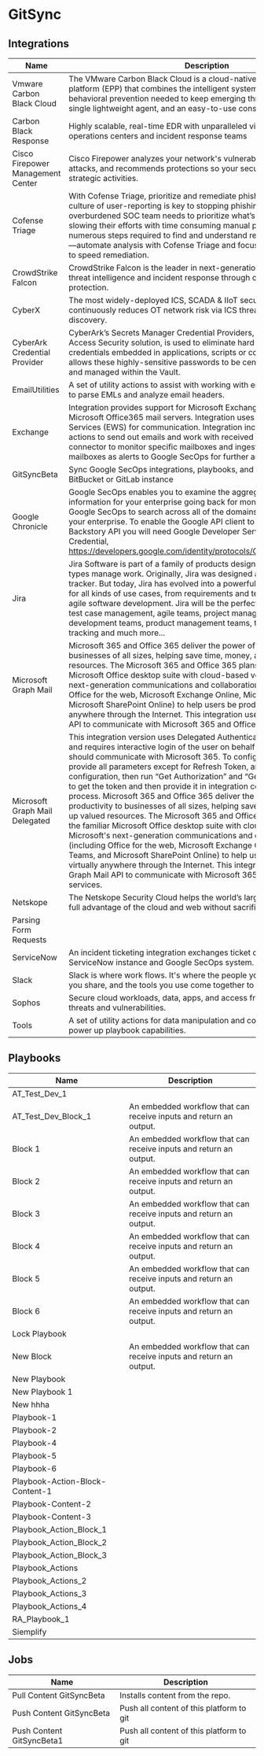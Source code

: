 # GitSync

## Integrations
|Name|Description|
|----|-----------|
|Vmware Carbon Black Cloud|The VMware Carbon Black Cloud is a cloud-native endpoint protection platform (EPP) that combines the intelligent system hardening and behavioral prevention needed to keep emerging threats at bay, using a single lightweight agent, and an easy-to-use console.|
|Carbon Black Response|Highly scalable, real-time EDR with unparalleled visibility for top security operations centers and incident response teams|
|Cisco Firepower Management Center|Cisco Firepower analyzes your network's vulnerabilities, prioritizes any attacks, and recommends protections so your security team can focus on strategic activities.|
|Cofense Triage|With Cofense Triage, prioritize and remediate phishing threats faster. A culture of user-reporting is key to stopping phishing attacks, but your overburdened SOC team needs to prioritize what’s reported. Instead of slowing their efforts with time consuming manual processes—the numerous steps required to find and understand real indicators of threats—automate analysis with Cofense Triage and focus on making decisions to speed remediation.|
|CrowdStrike Falcon|CrowdStrike Falcon is the leader in next-generation endpoint protection, threat intelligence and incident response through cloud-based endpoint protection.|
|CyberX|The most widely-deployed ICS, SCADA & IIoT security platform that continuously reduces OT network risk via ICS threat monitoring & asset discovery.|
|CyberArk Credential Provider|CyberArk’s Secrets Manager Credential Providers, part of the Privileged Access Security solution, is used to eliminate hard coded application credentials embedded in applications, scripts or configuration files, and allows these highly-sensitive passwords to be centrally stored, logged and managed within the Vault.|
|EmailUtilities|A set of utility actions to assist with working with emails.  Includes actions to parse EMLs and analyze email headers.|
|Exchange|Integration provides support for Microsoft Exchange 2010 - 2019 and Microsoft Office365 mail servers. Integration uses Exchange Web Services (EWS) for communication. Integration includes a series of actions to send out emails and work with received emails, along with a connector to monitor specific mailboxes and ingest emails from that mailboxes as alerts to Google SecOps for further analysis.|
|GitSyncBeta|Sync Google SecOps integrations, playbooks, and settings with a GitHub, BitBucket or GitLab instance|
|Google Chronicle|Google SecOps enables you to examine the aggregated security information for your enterprise going back for months or longer. Use Google SecOps to search across all of the domains accessed from within your enterprise. To enable the Google API client to communicate with the Backstory API you will need Google Developer Service Account Credential, https://developers.google.com/identity/protocols/OAuth2#serviceaccount.|
|Jira|Jira Software is part of a family of products designed to help teams of all types manage work. Originally, Jira was designed as a bug and issue tracker. But today, Jira has evolved into a powerful work management tool for all kinds of use cases, from requirements and test case management to agile software development. Jira will be the perfect fit for: requirements & test case management, agile teams, project management teams, software development teams, product management teams, task management, bug tracking and much more...|
|Microsoft Graph Mail|Microsoft 365 and Office 365 deliver the power of cloud productivity to businesses of all sizes, helping save time, money, and free up valued resources. The Microsoft 365 and Office 365 plans combine the familiar Microsoft Office desktop suite with cloud-based versions of Microsoft's next-generation communications and collaboration services (including Office for the web, Microsoft Exchange Online, Microsoft Teams, and Microsoft SharePoint Online) to help users be productive from virtually anywhere through the Internet. This integration uses Microsoft Graph Mail API to communicate with Microsoft 365 and Office 365 services.|
|Microsoft Graph Mail Delegated|This integration version uses Delegated Authentication in Microsoft 365 and requires interactive login of the user on behalf of which integration should communicate with Microsoft 365. To configure this integration, provide all parameters except for Refresh Token, and save the integration configuration, then run “Get Authorization” and “Generate Token” actions to get the token and then provide it in integration configuration to finish the process. Microsoft 365 and Office 365 deliver the power of cloud productivity to businesses of all sizes, helping save time, money, and free up valued resources. The Microsoft 365 and Office 365 plans combine the familiar Microsoft Office desktop suite with cloud-based versions of Microsoft's next-generation communications and collaboration services (including Office for the web, Microsoft Exchange Online, Microsoft Teams, and Microsoft SharePoint Online) to help users be productive from virtually anywhere through the Internet. This integration uses Microsoft Graph Mail API to communicate with Microsoft 365 and Office 365 services.|
|Netskope|The Netskope Security Cloud helps the world’s largest organizations take full advantage of the cloud and web without sacrificing security.|
|Parsing Form Requests||
|ServiceNow|An incident ticketing integration exchanges ticket data between your ServiceNow instance and Google SecOps system.|
|Slack|Slack is where work flows. It's where the people you need, the information you share, and the tools you use come together to get things done.|
|Sophos|Secure cloud workloads, data, apps, and access from the latest advanced threats and vulnerabilities.|
|Tools|A set of utility actions for data manipulation and common platform tasks to power up playbook capabilities.|


## Playbooks
|Name|Description|
|----|-----------|
|AT_Test_Dev_1||
|AT_Test_Dev_Block_1|An embedded workflow that can receive inputs and return an output.|
|Block 1|An embedded workflow that can receive inputs and return an output.|
|Block 2|An embedded workflow that can receive inputs and return an output.|
|Block 3|An embedded workflow that can receive inputs and return an output.|
|Block 4|An embedded workflow that can receive inputs and return an output.|
|Block 5|An embedded workflow that can receive inputs and return an output.|
|Block 6|An embedded workflow that can receive inputs and return an output.|
|Lock Playbook||
|New Block|An embedded workflow that can receive inputs and return an output.|
|New Playbook||
|New Playbook 1||
|New hhha||
|Playbook-1||
|Playbook-2||
|Playbook-4||
|Playbook-5||
|Playbook-6||
|Playbook-Action-Block-Content-1||
|Playbook-Content-2||
|Playbook-Content-3||
|Playbook_Action_Block_1||
|Playbook_Action_Block_2||
|Playbook_Action_Block_3||
|Playbook_Actions||
|Playbook_Actions_2||
|Playbook_Actions_3||
|Playbook_Actions_4||
|RA_Playbook_1||
|Siemplify||


## Jobs
|Name|Description|
|----|-----------|
|Pull Content GitSyncBeta|Installs content from the repo.|
|Push Content GitSyncBeta|Push all content of this platform to git|
|Push Content GitSyncBeta1|Push all content of this platform to git|

